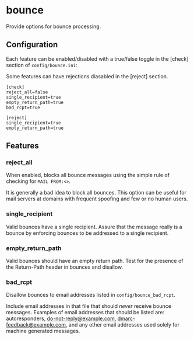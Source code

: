 # bounce

Provide options for bounce processing.

## Configuration

Each feature can be enabled/disabled with a true/false toggle in the [check]
section of `config/bounce.ini`:

Some features can have rejections diasabled in the [reject] section.

    [check]
    reject_all=false
    single_recipient=true
    empty_return_path=true
    bad_rcpt=true

    [reject]
    single_recipient=true
    empty_return_path=true

## Features

### reject\_all

When enabled, blocks all bounce messages using the simple rule of checking
for `MAIL FROM:<>`.

It is generally a bad idea to block all bounces. This option can be useful
for mail servers at domains with frequent spoofing and few or no human users.

### single\_recipient

Valid bounces have a single recipient. Assure that the message really is a
bounce by enforcing bounces to be addressed to a single recipient.

### empty\_return\_path

Valid bounces should have an empty return path. Test for the presence of the
Return-Path header in bounces and disallow.

### bad\_rcpt

Disallow bounces to email addresses listed in `config/bounce_bad_rcpt`.

Include email addresses in that file that should *never* receive bounce
messages. Examples of email addresses that should be listed are:
autoresponders, do-not-reply@example.com, dmarc-feedback@example.com, and
any other email addresses used solely for machine generated messages.

